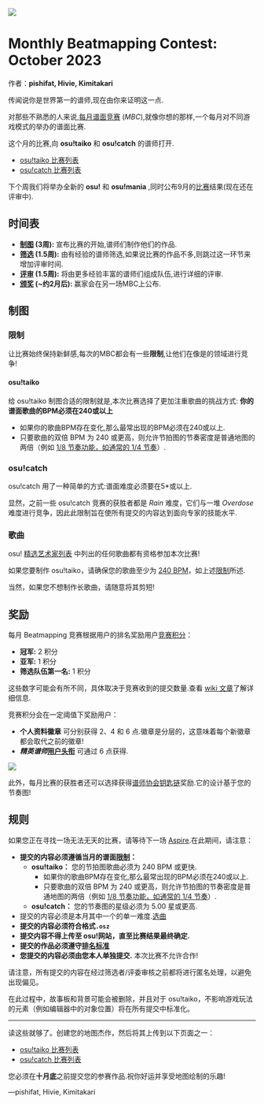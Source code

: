 <a href="https://osu.ppy.sh/home/news/2023-10-10-monthly-beatmapping-contest-october-2023">
  <img src="https://i.ppy.sh/a82f095536d256a48fe7b8b378097ff9ae8e5b64/68747470733a2f2f6f73752e7070792e73682f77696b692f696d616765732f7368617265642f6e6577732f62616e6e6572732f6d6f6e74686c792d626561746d617070696e672d636f6e746573742e706e67">
</a>

# Monthly Beatmapping Contest: October 2023

作者：**pishifat, Hivie, Kimitakari**

传闻说你是世界第一的谱师,现在由你来证明这一点.

对那些不熟悉的人来说,[每月谱面竞赛](https://osu.ppy.sh/wiki/en/Contests/Monthly_Beatmapping_Contest) (*MBC*),就像你想的那样,一个每月对不同游戏模式的举办的谱面比赛.

这个月的比赛,向 **osu!taiko** 和 **osu!catch** 的谱师打开.

- [osu!taiko 比赛列表](https://osu.ppy.sh/community/contests/187)
- [osu!catch 比赛列表](https://osu.ppy.sh/community/contests/188)

下个周我们将举办全新的 **osu!** 和 **osu!mania** ,同时公布9月的[比赛](https://osu.ppy.sh/home/news/2023-09-09-monthly-beatmapping-contest-september-2023)结果(现在还在评审中).

## 时间表

- **[制图](https://osu.ppy.sh/home/news/2023-10-10-monthly-beatmapping-contest-october-2023#beatmapping) (3周):** 宣布比赛的开始,谱师们制作他们的作品.
- **[筛选](https://osu.ppy.sh/wiki/en/Contests/Monthly_Beatmapping_Contest#screening) (1.5周):** 由有经验的谱师筛选,如果说比赛的作品不多,则跳过这一环节来增加评审时间. 
- **[评审](https://osu.ppy.sh/wiki/en/Contests/Monthly_Beatmapping_Contest#judging) (1.5周):** 将由更多经验丰富的谱师们组成队伍,进行详细的评审.
- **[颁奖](https://osu.ppy.sh/home/news/2023-10-10-monthly-beatmapping-contest-october-2023#rewards) (~约2月后):** 赢家会在另一场MBC上公布.

## 制图

### 限制

让比赛始终保持新鲜感,每次的MBC都会有一些**限制**,让他们在像是的领域进行竞争!

#### osu!taiko

给 osu!taiko 制图合适的限制就是,本次比赛选择了更加注重歌曲的挑战方式:
**你的谱面歌曲的BPM必须在240或以上**

- 如果你的歌曲BPM存在变化,那么最常出现的BPM必须在240或以上.
- 只要歌曲的双倍 BPM 为 240 或更高，则允许节拍图的节奏密度是普通地图的两倍（例如 [1/8 节奏功能，如通常的 1/4 节奏](https://osu.ppy.sh/beatmapsets/2011128)）.

### osu!catch

osu!catch 用了一种简单的方式:谱面难度必须要在5*或以上.

显然，之前一些 osu!catch 竞赛的获胜者都是 *Rain* 难度，它们与一堆 *Overdose* 难度进行竞争，因此此限制旨在使所有提交的内容达到面向专家的技能水平.

### 歌曲

osu! [精选艺术家列表](https://osu.ppy.sh/beatmaps/artists) 中列出的任何歌曲都有资格参加本次比赛!

如果您要制作 osu!taiko，请确保您的歌曲至少为 [240 BPM](https://osu.ppy.sh/beatmaps/artists/tracks?is_default_sort=true&sort=update_desc&bpm[gte]=240)，如上述[限制](https://osu.ppy.sh/home/news/2023-10-10-monthly-beatmapping-contest-october-2023#limitation)所述.

当然，如果您不想制作长歌曲，请随意将其剪短!

## 奖励

每月 Beatmapping 竞赛根据用户的排名奖励用户[竞赛积分](https://osu.ppy.sh/wiki/en/Contests/Contest_points)：

- **冠军:** 2 积分
- **亚军:** 1 积分
- **筛选队伍第一名:** 1 积分

这些数字可能会有所不同，具体取决于竞赛收到的提交数量.查看 [wiki 文章](https://osu.ppy.sh/wiki/en/Contests/Contest_points)了解详细信息.

竞赛积分会在一定阈值下奖励用户：
- **个人资料徽章** 可分别获得 2、4 和 6 点.徽章是分层的，这意味着每个新徽章都会取代之前的徽章!
- ***精英谱师*[用户头衔](https://osu.ppy.sh/wiki/en/Community/User_title)** 可通过 6 点获得.

<img src="https://i.ppy.sh/92c0363314d3794da7fa069fdb3b5484a7df2daf/68747470733a2f2f6f73752e7070792e73682f77696b692f696d616765732f7368617265642f6e6577732f323032302d30322d32302d6d6f6e74686c792d626561746d617070696e672d636f6e746573742d312d726573756c74732f6d62632d62616467652d312e706e67">

此外，每月比赛的获胜者还可以选择获得[谱师协会钥匙链](https://osu.ppy.sh/wiki/images/shared/news/2023-08-29-changes-to-the-mappers-guild/keychain.jpg)奖励.它的设计基于您的节奏图!

## 规则

如果您正在寻找一场无法无天的比赛，请等待下一场 [Aspire](https://osu.ppy.sh/wiki/en/Contests/Aspire).在此期间，请注意：

- **提交的内容必须遵循当月的谱面[限制](https://osu.ppy.sh/home/news/2023-10-10-monthly-beatmapping-contest-october-2023#limitation)：**
  - **osu!taiko：** 您的节拍图歌曲必须为 240 BPM 或更快.
    - 如果你的歌曲BPM存在变化,那么最常出现的BPM必须在240或以上.
    - 只要歌曲的双倍 BPM 为 240 或更高，则允许节拍图的节奏密度是普通地图的两倍（例如 [1/8 节奏功能，如通常的 1/4 节奏](https://osu.ppy.sh/beatmapsets/2011128)）.
  - **osu!catch：** 您的节奏图的星级必须为 5.00 星或更高.
- 提交的内容必须是本月其中一个的单一难度.[选曲](https://osu.ppy.sh/home/news/2023-10-10-monthly-beatmapping-contest-october-2023#songs)
- **提交的内容必须符合格式`.osz`**
- **提交内容不得上传至 osu!网站，直至比赛结果最终确定.**
- **提交的作品必须遵守[排名标准](https://osu.ppy.sh/wiki/en/Ranking_criteria)**
- **您提交的内容必须由您本人单独提交.** 本次比赛不允许合作!

请注意，所有提交的内容在经过筛选者/评委审核之前都将进行匿名处理，以避免出现偏见。

在此过程中，故事板和背景可能会被删除，并且对于 osu!taiko，不影响游戏玩法的元素（例如编辑器中的对象位置）将在所有提交中标准化。


------

读这些就够了。创建您的地图杰作，然后将其上传到以下页面之一：

- [osu!taiko 比赛列表](https://osu.ppy.sh/community/contests/187)
- [osu!catch 比赛列表](https://osu.ppy.sh/community/contests/188)

您必须在**十月底**之前提交您的参赛作品.祝你好运并享受地图绘制的乐趣!

—pishifat, Hivie, Kimitakari